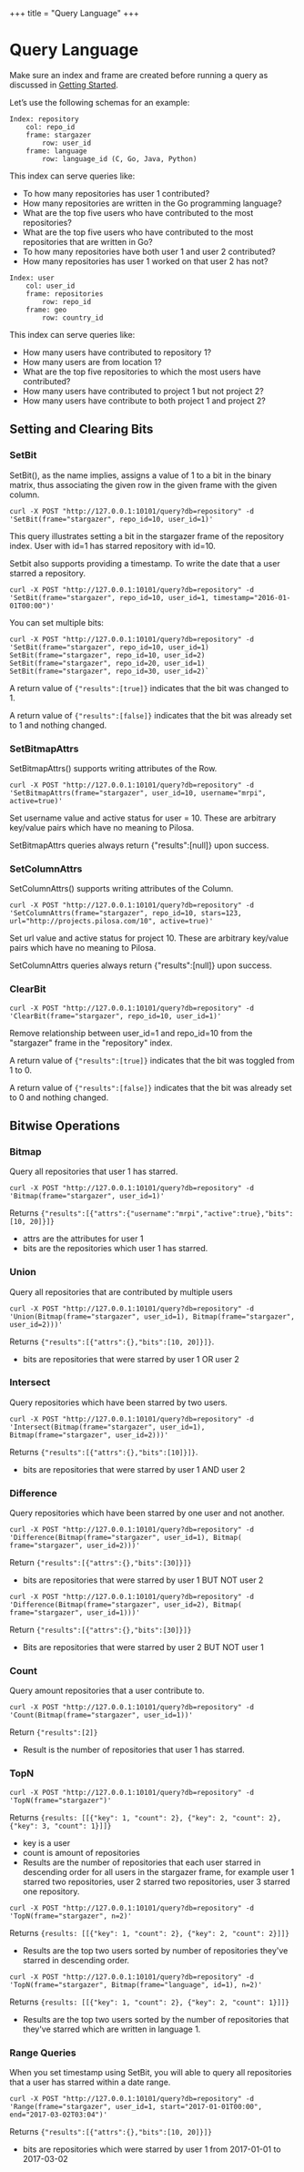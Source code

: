 +++
title = "Query Language"
+++

# Query Language

Make sure an index and frame are created before running a query as discussed in [Getting Started](getting_started).

Let’s use the following schemas for an example:
```
Index: repository
    col: repo_id
    frame: stargazer
        row: user_id
    frame: language
        row: language_id (C, Go, Java, Python)
```

This index can serve queries like:

* To how many repositories has user 1 contributed?
* How many repositories are written in the Go programming language?
* What are the top five users who have contributed to the most repositories?
* What are the top five users who have contributed to the most repositories that are written in Go?
* To how many repositories have both user 1 and user 2 contributed?
* How many repositories has user 1 worked on that user 2 has not?

```
Index: user
    col: user_id
    frame: repositories
        row: repo_id
    frame: geo
        row: country_id
```

This index can serve queries like:

* How many users have contributed to repository 1?
* How many users are from location 1?
* What are the top five repositories to which the most users have contributed?
* How many users have contributed to project 1 but not project 2?
* How many users have contribute to both project 1 and project 2?

## Setting and Clearing Bits

### SetBit

SetBit(), as the name implies, assigns a value of 1 to a bit in the binary matrix, thus associating the given row in the given frame with the given column.
```
curl -X POST "http://127.0.0.1:10101/query?db=repository" -d 'SetBit(frame="stargazer", repo_id=10, user_id=1)'
```

This query illustrates setting a bit in the stargazer frame of the repository index. User with id=1 has starred repository with id=10.

Setbit also supports providing a timestamp. To write the date that a user starred a repository.
```
curl -X POST "http://127.0.0.1:10101/query?db=repository" -d 'SetBit(frame="stargazer", repo_id=10, user_id=1, timestamp="2016-01-01T00:00")'
```

You can set multiple bits:
```
curl -X POST "http://127.0.0.1:10101/query?db=repository" -d 'SetBit(frame="stargazer", repo_id=10, user_id=1) SetBit(frame="stargazer", repo_id=10, user_id=2) SetBit(frame="stargazer", repo_id=20, user_id=1) SetBit(frame="stargazer", repo_id=30, user_id=2)`
```

A return value of `{"results":[true]}` indicates that the bit was changed to 1.

A return value of `{"results":[false]}` indicates that the bit was already set to 1 and nothing changed.

### SetBitmapAttrs

SetBitmapAttrs() supports writing attributes of the Row. 
```
curl -X POST "http://127.0.0.1:10101/query?db=repository" -d 'SetBitmapAttrs(frame="stargazer", user_id=10, username="mrpi", active=true)'
```

Set username value and active status for user = 10. These are arbitrary key/value pairs which have no meaning to Pilosa.

SetBitmapAttrs queries always return  {"results":[null]} upon success.

### SetColumnAttrs

SetColumnAttrs() supports writing attributes of the Column. 
```
curl -X POST "http://127.0.0.1:10101/query?db=repository" -d 'SetColumnAttrs(frame="stargazer", repo_id=10, stars=123, url="http://projects.pilosa.com/10", active=true)'
```

Set url value and active status for project 10. These are arbitrary key/value pairs which have no meaning to Pilosa.

SetColumnAttrs queries always return {"results":[null]} upon success.

### ClearBit

```
curl -X POST "http://127.0.0.1:10101/query?db=repository" -d 'ClearBit(frame="stargazer", repo_id=10, user_id=1)'
```

Remove relationship between user_id=1 and repo_id=10  from the "stargazer" frame in the "repository" index.

A return value of `{"results":[true]}` indicates that the bit was toggled from 1 to 0.

A return value of `{"results":[false]}` indicates that the bit was already set to 0 and nothing changed.

## Bitwise Operations

### Bitmap

Query all repositories that user 1 has starred.
```
curl -X POST "http://127.0.0.1:10101/query?db=repository" -d 'Bitmap(frame="stargazer", user_id=1)'
```

Returns `{"results":[{"attrs":{"username":"mrpi","active":true},"bits":[10, 20]}]}`

* attrs are the attributes for user 1 
* bits are the repositories which user 1 has starred.

### Union

Query all repositories that are contributed by multiple users
```
curl -X POST "http://127.0.0.1:10101/query?db=repository" -d  'Union(Bitmap(frame="stargazer", user_id=1), Bitmap(frame="stargazer", user_id=2)))'
```

Returns `{"results":[{"attrs":{},"bits":[10, 20]}]}`.

* bits are repositories that were starred by user 1 OR user 2

### Intersect

Query repositories which have been starred by two users.
```
curl -X POST "http://127.0.0.1:10101/query?db=repository" -d 'Intersect(Bitmap(frame="stargazer", user_id=1), Bitmap(frame="stargazer", user_id=2)))'
```

Returns `{"results":[{"attrs":{},"bits":[10]}]}`.

* bits are repositories that were starred by user 1 AND user 2

### Difference

Query repositories which have been starred by one user and not another.
```
curl -X POST "http://127.0.0.1:10101/query?db=repository" -d  'Difference(Bitmap(frame="stargazer", user_id=1), Bitmap( frame="stargazer", user_id=2)))'
```

Return `{"results":[{"attrs":{},"bits":[30]}]}`

* bits are repositories that were starred by user 1 BUT NOT user 2

```
curl -X POST "http://127.0.0.1:10101/query?db=repository" -d  'Difference(Bitmap(frame="stargazer", user_id=2), Bitmap( frame="stargazer", user_id=1)))'
```

Return `{"results":[{"attrs":{},"bits":[30]}]}`

* Bits are repositories that were starred by user 2 BUT NOT user 1

### Count

Query amount repositories that a user contribute to.
```
curl -X POST "http://127.0.0.1:10101/query?db=repository" -d 'Count(Bitmap(frame="stargazer", user_id=1))'
```

Return `{"results":[2]}`

* Result is the number of repositories that user 1 has starred.

### TopN

```
curl -X POST "http://127.0.0.1:10101/query?db=repository" -d 
'TopN(frame="stargazer")'
```

Returns `{results: [[{"key": 1, "count": 2}, {"key": 2, "count": 2}, {"key": 3, "count": 1}]]}`

* key is a user
* count is amount of repositories
* Results are the number of repositories that each user starred in descending order for all users in the stargazer frame, for example user 1 starred two repositories, user 2 starred two repositories, user 3 starred one repository.

```
curl -X POST "http://127.0.0.1:10101/query?db=repository" -d
'TopN(frame="stargazer", n=2)'
```

Returns `{results: [[{"key": 1, "count": 2}, {"key": 2, "count": 2}]]}`

* Results are the top two users sorted by number of repositories they've starred in descending order.

```
curl -X POST "http://127.0.0.1:10101/query?db=repository" -d
'TopN(frame="stargazer", Bitmap(frame="language", id=1), n=2)'
```

Returns `{results: [[{"key": 1, "count": 2}, {"key": 2, "count": 1}]]}`

* Results are the top two users sorted by the number of repositories that they've starred which are written in language 1.

### Range Queries

When you set timestamp using SetBit, you will able to query all repositories that a user has starred within a date range.
```
curl -X POST "http://127.0.0.1:10101/query?db=repository" -d
'Range(frame="stargazer", user_id=1, start="2017-01-01T00:00", end="2017-03-02T03:04")'
```

Returns `{"results":[{"attrs":{},"bits":[10, 20]}]}`

* bits are repositories which were starred by user 1 from 2017-01-01 to 2017-03-02
